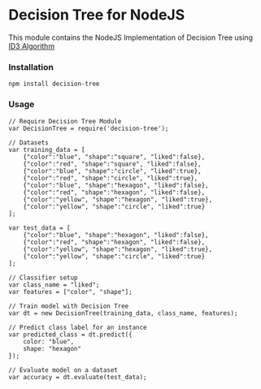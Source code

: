 Decision Tree for NodeJS
========================

This module contains the NodeJS Implementation of Decision Tree using [ID3 Algorithm](http://en.wikipedia.org/wiki/ID3_algorithm)

### Installation
	npm install decision-tree

### Usage
	// Require Decision Tree Module
	var DecisionTree = require('decision-tree');
	
	// Datasets
	var training_data = [
		{"color":"blue", "shape":"square", "liked":false},
		{"color":"red", "shape":"square", "liked":false},
		{"color":"blue", "shape":"circle", "liked":true},
		{"color":"red", "shape":"circle", "liked":true},
		{"color":"blue", "shape":"hexagon", "liked":false},
		{"color":"red", "shape":"hexagon", "liked":false},
		{"color":"yellow", "shape":"hexagon", "liked":true},
		{"color":"yellow", "shape":"circle", "liked":true}
	];
	
	var test_data = [
		{"color":"blue", "shape":"hexagon", "liked":false},
		{"color":"red", "shape":"hexagon", "liked":false},
		{"color":"yellow", "shape":"hexagon", "liked":true},
		{"color":"yellow", "shape":"circle", "liked":true}
	];
	
	// Classifier setup
	var class_name = "liked";
	var features = ["color", "shape"];
	
	// Train model with Decision Tree
	var dt = new DecisionTree(training_data, class_name, features);
	
	// Predict class label for an instance
	var predicted_class = dt.predict({
		color: "blue",
		shape: "hexagon"
	});
	
	// Evaluate model on a dataset
	var accuracy = dt.evaluate(test_data);
